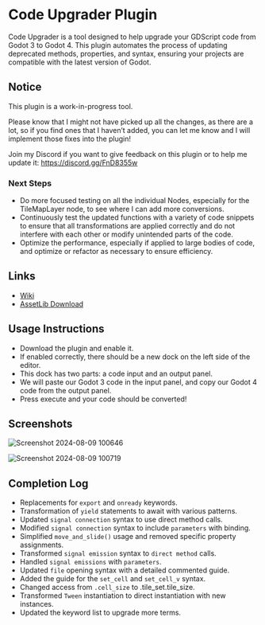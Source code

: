# Code Upgrader Plugin
Code Upgrader is a tool designed to help upgrade your GDScript code from Godot 3 to Godot 4. This plugin automates the process of updating deprecated methods, properties, and syntax, ensuring your projects are compatible with the latest version of Godot.

## Notice 
This plugin is a work-in-progress tool.

Please know that I might not have picked up all the changes, as there are a lot, so if you find ones that I haven’t added, you can let me know and I will implement those fixes into the plugin! 

Join my Discord if you want to give feedback on this plugin or to help me update it: https://discord.gg/FnD8355w

### Next Steps
- Do more focused testing on all the individual Nodes, especially for the TileMapLayer node, to see where I can add more conversions.
- Continuously test the updated functions with a variety of code snippets to ensure that all transformations are applied correctly and do not interfere with each other or modify unintended parts of the code.
- Optimize the performance, especially if applied to large bodies of code, and optimize or refactor as necessary to ensure efficiency.

## Links
- [Wiki](https://github.com/christinec-dev/GDScriptCodeUpgrader/wiki/Tutorial)
- [AssetLib Download](https://godotengine.org/asset-library/asset/3217)

## Usage Instructions 
- Download the plugin and enable it.
- If enabled correctly, there should be a new dock on the left side of the editor.
- This dock has two parts: a code input and an output panel.
- We will paste our Godot 3 code in the input panel, and copy our Godot 4 code from the output panel.
- Press execute and your code should be converted!

## Screenshots
![Screenshot 2024-08-09 100646](https://github.com/user-attachments/assets/fc175a57-70c6-40b7-bd70-07784d5944d7)

![Screenshot 2024-08-09 100719](https://github.com/user-attachments/assets/a5af7c62-1634-4f26-9639-4401fb79cc03)

## Completion Log
- Replacements for `export` and `onready` keywords.
- Transformation of `yield` statements to await with various patterns.
- Updated `signal connection` syntax to use direct method calls.
- Modified `signal connection` syntax to include `parameters` with binding.
- Simplified `move_and_slide()` usage and removed specific property assignments.
- Transformed `signal emission` syntax to `direct method` calls.
- Handled `signal emissions` with `parameters`.
- Updated `file` opening syntax with a detailed commented guide.
- Added the guide for the `set_cell` and `set_cell_v` syntax.
- Changed access from `.cell_size` to .tile_set.tile_size.
- Transformed `Tween` instantiation to direct instantiation with new instances.
- Updated the keyword list to upgrade more terms.

